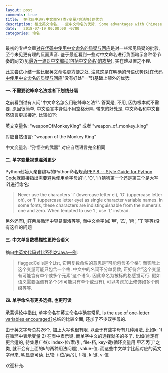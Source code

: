 ```yaml
---
layout: post
comments: true
title:  在代码中进行中文命名(类/变量/方法等)的优势
description: 相比英文命名, 一些中文命名的优势. Some advantages with Chinese naming compared to English naming.
date:   2018-07-19 00:00:00 -0700
categories: 命名
---
```


最初的专栏文章[对在代码中使用中文命名的质疑与回应](https://zhuanlan.zhihu.com/p/30529835)是对一些常见质疑的批驳, 至今未见更有理的反面声音. 鉴于最近看到一些对中文命名进行负面暗示各种带节奏的网文(见[最近一波对中文编程(包括中文命名)的攻势](https://zhuanlan.zhihu.com/p/40099718)), 实在难以置之不理.

此文尝试小结一些比起英文命名更方便之处. 注意这是在明确的母语优势([对在代码中使用中文命名的质疑与回应](https://zhuanlan.zhihu.com/p/30529835)"没有好处"一节)基础上额外的优势:
#### 一. 不需要驼峰命名法或者下划线分隔

之前看到过有人问"中文命名怎么用驼峰命名法?". 答案是, 不用, 因为根本就不需要. 原因很简单, 中文语言本身就不用空格分隔. 带来的好处是, 中文命名和中文自然语言更加接近. 比较如下:

英文变量名: "weaponOfMonkeyKing" 或者 "weapon_of_monkey_king"

对应自然语言: "weapon of the Monkey King"

中文变量名: "孙悟空的武器" 对应自然语言完全相同

#### 二. 单字变量视觉混淆更少

Python创始人亲自编写的Python命名规范[PEP 8 -- Style Guide for Python Code](https://www.python.org/dev/peps/pep-0008/#names-to-avoid)就直接指出需要避免使用单字母的'l', 'O', 'I'(猜猜第一个还是第三个是大写i?)进行命名:

> Never use the characters 'l' (lowercase letter el), 'O' (uppercase letter oh), or 'I' (uppercase letter eye) as single character variable names.
In some fonts, these characters are indistinguishable from the numerals one and zero. When tempted to use 'l', use 'L' instead.

另外还有i, j在两层循环中容易混淆等等, 而中文单字(如'甲', '乙', '丙', '丁'等等)没有这样的问题

#### 三. 中文单复数模糊性更符合语义

摘自[中英文代码对比系列之Java一例](https://zhuanlan.zhihu.com/p/30905033):

> flaggedCells是个List, 它用复数命名的意思是”可能包含多个格”. 而实际上这个变量可能只包含一个格. 中文中的名词不分单复数, 正好符合”这个变量有可能含有单个或多个元素”这个语义. 因此命名为被标的格感觉可行. 假如语义需要强调有多个(不可能只有单个或没有), 可以考虑加上修饰如多个前缀等等.

#### 四. 单字命名有更多选择, 也更可读

承蒙评论中指出, 单字命名在英文命名中确实常见. [Is the use of one-letter variables encouraged?](https://softwareengineering.stackexchange.com/questions/285288/is-the-use-of-one-letter-variables-encouraged/285293#285293)总结的比较全面, 还加了不少双字母的.

由于英文字母总共26个, 加上大写也很有限. 以至于有些字母有几种用法, 比如k: 1) 在循环中表示变量 2) 在表中表示键. 而单字中文的选择就多的多了. 比如(肯定有更合适的, 待集思广益): index-位/索/引, file-档, key-键(循环变量用'甲乙丙丁'之类, 就不会有上面的k的两种用法问题), value-值. 而这些中文单字比起对应的英文字母来, 明显更可读. 比较: i-位/索/引, f-档, k-键, v-值


欢迎补充.